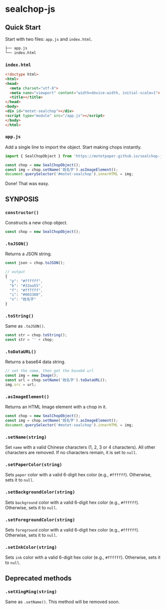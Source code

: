 # sealchop-js

## Quick Start

Start with two files: `app.js` and `index.html`.

```bash
├── app.js
└── index.html
```

### `index.html`

```html
<!doctype html>
<html>
<head>
  <meta charset="utf-8">
  <meta name="viewport" content="width=device-width, initial-scale=1">
  <title></title>
</head>
<body>
<div id="motet-sealchop"></div>
<script type="module" src="/app.js"></script>
</body>
</html>
```

### `app.js`

Add a single line to import the object. Start making chops instantly.

```javascript
import { SealChopObject } from 'https://motetpaper.github.io/sealchop-js/SealChopObject.js'

const chop = new SealChopObject();
const img = chop.setName('姓名字').asImageElement();
document.querySelector('#motet-sealchop').innerHTML = img;
```

Done! That was easy.

## SYNPOSIS

### `constructor()`

Constructs a new chop object.

```javascript
const chop = new SealChopObject();
```

### `.toJSON()`

Returns a JSON string.

```javascript
const json = chop.toJSON();

// output
{
  "p": "#ffffff",
  "b": "#33aa55",
  "f": "#ffffff",
  "i": "#003300",
  "x": "姓名字"
}
```

### `.toString()`

Same as `.toJSON()`.

```javascript
const str = chop.toString();
const str = '' + chop;
```

### `.toDataURL()`

Returns a base64 data string.

```javascript
// set the name, then get the base64 url
const img = new Image();
const url = chop.setName('姓名字').toDataURL();
img.src = url;
```

### `.asImageElement()`

Returns an HTML Image element with a chop in it.

```javascript
const chop = new SealChopObject();
const img = chop.setName('姓名字').asImageElement();
document.querySelector('#motet-sealchop').innerHTML = img;
```

### `.setName(string)`

Set `name` with a valid Chinese characters (1, 2, 3 or 4 characters). All other characters are removed. If no characters remain, it is set to `null`.

### `.setPaperColor(string)`

Sets `paper` color with a valid 6-digit hex color (e.g., `#ffffff`). Otherwise, sets it to `null`.

### `.setBackgroundColor(string)`

Sets `background` color with a valid 6-digit hex color (e.g., `#ffffff`). Otherwise, sets it to `null`.


### `.setForegroundColor(string)`

Sets `foreground` color with a valid 6-digit hex color (e.g., `#ffffff`). Otherwise, sets it to `null`.


### `.setInkColor(string)`

Sets `ink` color with a valid 6-digit hex color (e.g., `#ffffff`). Otherwise, sets it to `null`.


## Deprecated methods

### `.setXingMing(string)`

Same as `.setName()`. This method will be removed soon.


